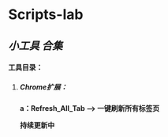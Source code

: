 # Scripts-lab

## ***小工具 合集***

#### 工具目录：

1. ##### Chrome扩展：
   **a：Refresh_All_Tab --> 一键刷新所有标签页**
   
   **持续更新中**
